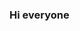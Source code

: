 ### Hi everyone

<!--
**Impranjal/Impranjal** is a ✨ _special_ ✨ repository because its `README.md` (this file) appears on your GitHub profile.

Here are some ideas to get you started:

- 🔭 I’m currently working on multilingual toxicity analysis
- 🌱 I’m currently learning reinforcement learning
- 👯 I’m looking to collaborate on NLP
- 🤔 I’m looking for help with AIOT
- 💬 Ask me about data science
- 📫 How to reach me: mail me at pranjalsingh2399@gmail.com


